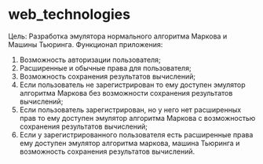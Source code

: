 # web_technologies

Цель:
Разработка эмулятора нормального алгоритма Маркова и Машины Тьюринга. 
Функционал приложения:
1) Возможность авторизации пользователя; 
2) Расширенные и обычные права для пользователя;
3) Возможность сохранения результатов вычислений;
4) Если пользователь не зарегистрирован то ему доступен эмулятор алгоритма Маркова без возможности сохранения результатов вычислений;
5) Если пользователь зарегистрирован, но у него нет расширенных прав то ему доступен эмулятор алгоритма Маркова с возможностью сохранения результатов вычислений;
6) Если у зарегистрированного пользователя есть расширенные права ему доступен эмулятор алгоритма маркова, машина Тьюринга и возможность сохранения результатов вычислений.

